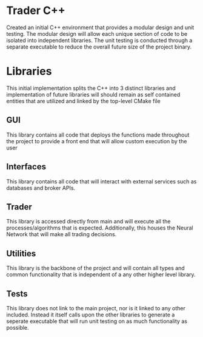 # Trader C++
Created an initial C++ environment that provides a modular design and unit testing. The modular design will allow each unique section of code to be isolated into independent libraries. The unit testing is conducted through a separate executable to reduce the overall future size of the project binary.

# Libraries
This initial implementation splits the C++ into 3 distinct libraries and implementation of future libraries will should remain as self contained entities that are utilized and linked by the top-level CMake file

## GUI
This library contains all code that deploys the functions made throughout the project to provide a front end that will allow custom execution by the user

## Interfaces
This library contains all code that will interact with external services such as databases and broker APIs.

## Trader
This library is accessed directly from main and will execute all the processes/algorithms that is expected. Additionally, this houses the Neural Network that will make all trading decisions.

## Utilities
This library is the backbone of the project and will contain all types and common functionality that is independent of a any other higher level library. 

## Tests
This library does not link to the main project, nor is it linked to any other included. Instead it itself calls upon the other libraries to generate a seperate executable that will run unit testing on as much functionality as possible.